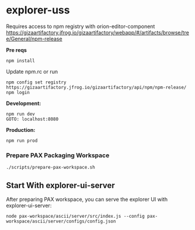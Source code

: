 # explorer-uss

Requires access to npm registry with orion-editor-component
https://gizaartifactory.jfrog.io/gizaartifactory/webapp/#/artifacts/browse/tree/General/npm-release

**Pre reqs**
```
npm install
```
Update npm.rc or run 
```
npm config set registry https://gizaartifactory.jfrog.io/gizaartifactory/api/npm/npm-release/
npm login
```

**Development:**
```
npm run dev 
GOTO: localhost:8080
```
**Production:**
```
npm run prod
```

### Prepare PAX Packaging Workspace

```
./scripts/prepare-pax-workspace.sh
```

## Start With explorer-ui-server

After preparing PAX workspace, you can serve the explorer UI with explorer-ui-server:

```
node pax-workspace/ascii/server/src/index.js --config pax-workspace/ascii/server/configs/config.json
```
